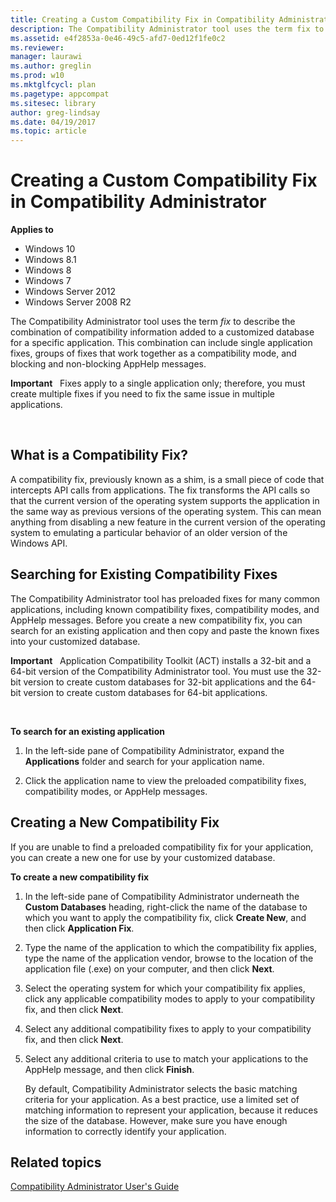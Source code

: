 ```yaml
---
title: Creating a Custom Compatibility Fix in Compatibility Administrator (Windows 10)
description: The Compatibility Administrator tool uses the term fix to describe the combination of compatibility information added to a customized database for a specific application.
ms.assetid: e4f2853a-0e46-49c5-afd7-0ed12f1fe0c2
ms.reviewer: 
manager: laurawi
ms.author: greglin
ms.prod: w10
ms.mktglfcycl: plan
ms.pagetype: appcompat
ms.sitesec: library
author: greg-lindsay
ms.date: 04/19/2017
ms.topic: article
---
```


# Creating a Custom Compatibility Fix in Compatibility Administrator


**Applies to**

-   Windows 10
-   Windows 8.1
-   Windows 8
-   Windows 7
-   Windows Server 2012
-   Windows Server 2008 R2

The Compatibility Administrator tool uses the term *fix* to describe the combination of compatibility information added to a customized database for a specific application. This combination can include single application fixes, groups of fixes that work together as a compatibility mode, and blocking and non-blocking AppHelp messages.

**Important**  
Fixes apply to a single application only; therefore, you must create multiple fixes if you need to fix the same issue in multiple applications.

 

## What is a Compatibility Fix?


A compatibility fix, previously known as a shim, is a small piece of code that intercepts API calls from applications. The fix transforms the API calls so that the current version of the operating system supports the application in the same way as previous versions of the operating system. This can mean anything from disabling a new feature in the current version of the operating system to emulating a particular behavior of an older version of the Windows API.

## Searching for Existing Compatibility Fixes


The Compatibility Administrator tool has preloaded fixes for many common applications, including known compatibility fixes, compatibility modes, and AppHelp messages. Before you create a new compatibility fix, you can search for an existing application and then copy and paste the known fixes into your customized database.

**Important**  
Application Compatibility Toolkit (ACT) installs a 32-bit and a 64-bit version of the Compatibility Administrator tool. You must use the 32-bit version to create custom databases for 32-bit applications and the 64-bit version to create custom databases for 64-bit applications.

 

**To search for an existing application**

1.  In the left-side pane of Compatibility Administrator, expand the **Applications** folder and search for your application name.

2.  Click the application name to view the preloaded compatibility fixes, compatibility modes, or AppHelp messages.

## Creating a New Compatibility Fix


If you are unable to find a preloaded compatibility fix for your application, you can create a new one for use by your customized database.

**To create a new compatibility fix**

1.  In the left-side pane of Compatibility Administrator underneath the **Custom Databases** heading, right-click the name of the database to which you want to apply the compatibility fix, click **Create New**, and then click **Application Fix**.

2.  Type the name of the application to which the compatibility fix applies, type the name of the application vendor, browse to the location of the application file (.exe) on your computer, and then click **Next**.

3.  Select the operating system for which your compatibility fix applies, click any applicable compatibility modes to apply to your compatibility fix, and then click **Next**.

4.  Select any additional compatibility fixes to apply to your compatibility fix, and then click **Next**.

5.  Select any additional criteria to use to match your applications to the AppHelp message, and then click **Finish**.

    By default, Compatibility Administrator selects the basic matching criteria for your application. As a best practice, use a limited set of matching information to represent your application, because it reduces the size of the database. However, make sure you have enough information to correctly identify your application.

## Related topics
[Compatibility Administrator User's Guide](compatibility-administrator-users-guide.md)

 

 






